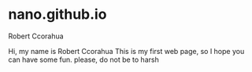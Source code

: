 # nano.github.io
<html lang="en">
<title></title>
	<head>Robert Ccorahua</head>
		<body>
		<p>Hi, my name is Robert Ccorahua
		This is my first web page, so I hope you can have some fun.
		please, do not be to harsh</p>
		</body>
</html>
